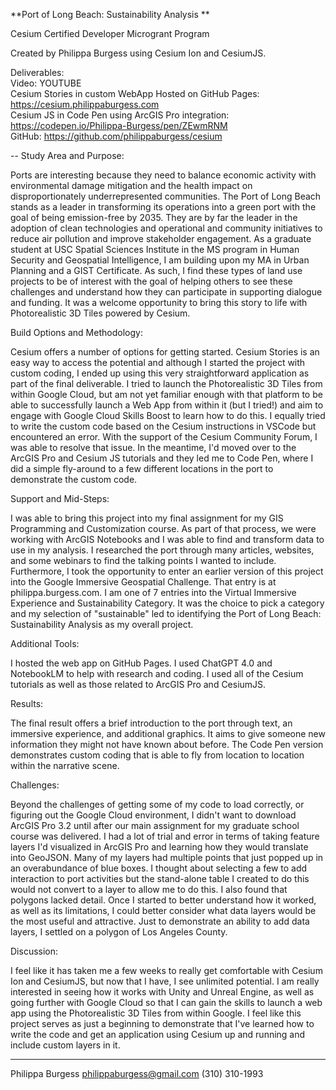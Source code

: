 **Port of Long Beach: Sustainability Analysis **

Cesium Certified Developer Microgrant Program 

Created by Philippa Burgess using Cesium Ion and CesiumJS. 

Deliverables: <br>
Video: YOUTUBE <br>
Cesium Stories in custom WebApp Hosted on GitHub Pages: https://cesium.philippaburgess.com <br>
Cesium JS in Code Pen using ArcGIS Pro integration: https://codepen.io/Philippa-Burgess/pen/ZEwmRNM <br>
GitHub: https://github.com/philippaburgess/cesium <br>

-- 
Study Area and Purpose: 

Ports are interesting because they need to balance economic activity with environmental damage mitigation and the health impact on disproportionately underrepresented communities. The Port of Long Beach stands as a leader in transforming its operations into a green port with the goal of being emission-free by 2035. They are by far the leader in the adoption of clean technologies and operational and community initiatives to reduce air pollution and improve stakeholder engagement. As a graduate student at USC Spatial Sciences Institute in the MS program in Human Security and Geospatial Intelligence, I am building upon my MA in Urban Planning and a GIST Certificate. As such, I find these types of land use projects to be of interest with the goal of helping others to see these challenges and understand how they can participate in supporting dialogue and funding. It was a welcome opportunity to bring this story to life with Photorealistic 3D Tiles powered by Cesium. 

Build Options and Methodology: 

Cesium offers a number of options for getting started. Cesium Stories is an easy way to access the potential and although I started the project with custom coding, I ended up using this very straightforward application as part of the final deliverable. I tried to launch the Photorealistic 3D Tiles from within Google Cloud, but am not yet familiar enough with that platform to be able to successfully launch a Web App from within it (but I tried!) and aim to engage with Google Cloud Skills Boost to learn how to do this. I equally tried to write the custom code based on the Cesium instructions in VSCode but encountered an error. With the support of the Cesium Community Forum, I was able to resolve that issue. In the meantime, I'd moved over to the ArcGIS Pro and Cesium JS tutorials and they led me to Code Pen, where I did a simple fly-around to a few different locations in the port to demonstrate the custom code. 

Support and Mid-Steps:

I was able to bring this project into my final assignment for my GIS Programming and Customization course. As part of that process, we were working with ArcGIS Notebooks and I was able to find and transform data to use in my analysis. I researched the port through many articles, websites, and some webinars to find the talking points I wanted to include. Furthermore, I took the opportunity to enter an earlier version of this project into the Google Immersive Geospatial Challenge. That entry is at philippa.burgess.com. I am one of 7 entries into the Virtual Immersive Experience and Sustainability Category. It was the choice to pick a category and my selection of "sustainable" led to identifying the Port of Long Beach: Sustainability Analysis as my overall project.

Additional Tools: 

I hosted the web app on GitHub Pages. I used ChatGPT 4.0 and NotebookLM to help with research and coding. I used all of the Cesium tutorials as well as those related to ArcGIS Pro and CesiumJS.

Results: 

The final result offers a brief introduction to the port through text, an immersive experience, and additional graphics. It aims to give someone new information they might not have known about before. The Code Pen version demonstrates custom coding that is able to fly from location to location within the narrative scene. 

Challenges: 

Beyond the challenges of getting some of my code to load correctly, or figuring out the Google Cloud environment, I didn't want to download ArcGIS Pro 3.2 until after our main assignment for my graduate school course was delivered. I had a lot of trial and error in terms of taking feature layers I'd visualized in ArcGIS Pro and learning how they would translate into GeoJSON. Many of my layers had multiple points that just popped up in an overabundance of blue boxes. I thought about selecting a few to add interaction to port activities but the stand-alone table I created to do this would not convert to a layer to allow me to do this. I also found that polygons lacked detail. Once I started to better understand how it worked, as well as its limitations, I could better consider what data layers would be the most useful and attractive. Just to demonstrate an ability to add data layers, I settled on a polygon of Los Angeles County. 

Discussion: 

I feel like it has taken me a few weeks to really get comfortable with Cesium Ion and CesiumJS, but now that I have, I see unlimited potential. I am really interested in seeing how it works with Unity and Unreal Engine, as well as going further with Google Cloud so that I can gain the skills to launch a web app using the Photorealistic 3D Tiles from within Google. I feel like this project serves as just a beginning to demonstrate that I've learned how to write the code and get an application using Cesium up and running and include custom layers in it. 

___

Philippa Burgess 
philippaburgess@gmail.com 
(310) 310-1993 
